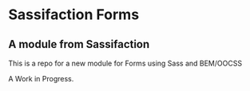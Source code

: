 # Sassifaction Forms

## A module from Sassifaction

This is a repo for a new module for Forms using Sass and BEM/OOCSS

A Work in Progress.
